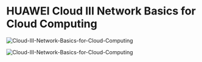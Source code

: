 # HUAWEI Cloud III Network Basics for Cloud Computing 

![Cloud-III-Network-Basics-for-Cloud-Computing](https://user-images.githubusercontent.com/93165498/143870283-9fee3060-adf9-441e-a36b-d9fb403cee8d.jpg) 

![Cloud-III-Network-Basics-for-Cloud-Computing](https://user-images.githubusercontent.com/93165498/143870283-9fee3060-adf9-441e-a36b-d9fb403cee8d.jpg) 
